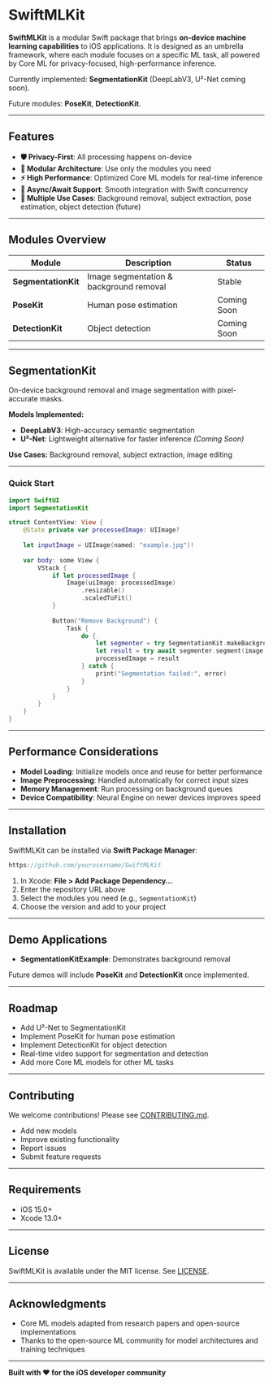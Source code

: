 # SwiftMLKit

**SwiftMLKit** is a modular Swift package that brings **on-device machine learning capabilities** to iOS applications. It is designed as an umbrella framework, where each module focuses on a specific ML task, all powered by Core ML for privacy-focused, high-performance inference.

Currently implemented: **SegmentationKit** (DeepLabV3, U²-Net coming soon).

Future modules: **PoseKit**, **DetectionKit**.

---

## Features

- **🛡️ Privacy-First**: All processing happens on-device  
- **📱 Modular Architecture**: Use only the modules you need  
- **⚡ High Performance**: Optimized Core ML models for real-time inference  
- **🔄 Async/Await Support**: Smooth integration with Swift concurrency  
- **🎯 Multiple Use Cases**: Background removal, subject extraction, pose estimation, object detection (future)

---

## Modules Overview

| Module             | Description                                 | Status            |
|-------------------|---------------------------------------------|-----------------|
| **SegmentationKit** | Image segmentation & background removal     | Stable           |
| **PoseKit**         | Human pose estimation                        | Coming Soon      |
| **DetectionKit**    | Object detection                             | Coming Soon      |

---

## SegmentationKit

On-device background removal and image segmentation with pixel-accurate masks.

**Models Implemented:**
- **DeepLabV3**: High-accuracy semantic segmentation  
- **U²-Net**: Lightweight alternative for faster inference *(Coming Soon)*

**Use Cases:** Background removal, subject extraction, image editing

---

### Quick Start

```swift
import SwiftUI
import SegmentationKit

struct ContentView: View {
    @State private var processedImage: UIImage?
    
    let inputImage = UIImage(named: "example.jpg")!
    
    var body: some View {
        VStack {
            if let processedImage {
                Image(uiImage: processedImage)
                    .resizable()
                    .scaledToFit()
            }
            
            Button("Remove Background") {
                Task {
                    do {
                        let segmenter = try SegmentationKit.makeBackgroundRemover(model: .deepLabV3)
                        let result = try await segmenter.segment(image: inputImage)
                        processedImage = result
                    } catch {
                        print("Segmentation failed:", error)
                    }
                }
            }
        }
    }
}
```

---

## Performance Considerations

- **Model Loading**: Initialize models once and reuse for better performance  
- **Image Preprocessing**: Handled automatically for correct input sizes  
- **Memory Management**: Run processing on background queues  
- **Device Compatibility**: Neural Engine on newer devices improves speed

---

## Installation

SwiftMLKit can be installed via **Swift Package Manager**:

```swift
https://github.com/yourusername/SwiftMLKit
```

1. In Xcode: **File > Add Package Dependency…**  
2. Enter the repository URL above  
3. Select the modules you need (e.g., `SegmentationKit`)  
4. Choose the version and add to your project

---

## Demo Applications

- **SegmentationKitExample**: Demonstrates background removal

Future demos will include **PoseKit** and **DetectionKit** once implemented.

---

## Roadmap

- Add U²-Net to SegmentationKit  
- Implement PoseKit for human pose estimation  
- Implement DetectionKit for object detection  
- Real-time video support for segmentation and detection  
- Add more Core ML models for other ML tasks

---

## Contributing

We welcome contributions! Please see [CONTRIBUTING.md](CONTRIBUTING.md).  
- Add new models  
- Improve existing functionality  
- Report issues  
- Submit feature requests

---

## Requirements

- iOS 15.0+  
- Xcode 13.0+

---

## License

SwiftMLKit is available under the MIT license. See [LICENSE](LICENSE).

---

## Acknowledgments

- Core ML models adapted from research papers and open-source implementations  
- Thanks to the open-source ML community for model architectures and training techniques

---

**Built with ❤️ for the iOS developer community**


